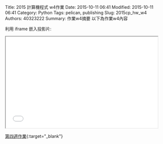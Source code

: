 Title: 2015 計算機程式 w4作業
Date: 2015-10-11 06:41
Modified: 2015-10-11 06:41
Category: Python
Tags: pelican, publishing
Slug: 2015cp_hw_w4
Authors: 40323222
Summary: 作業w4摘要
以下為作業w4內容

利用 iframe 嵌入投影片:

<iframe src="40323222_cp_w4.html" width="500" height="300"></iframe>

[第四週作業](40323222_cp_w4.html){:target="_blank"}

